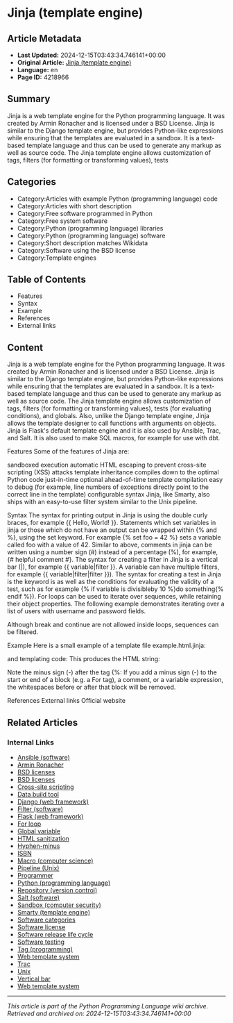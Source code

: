 # Jinja (template engine)

## Article Metadata

- **Last Updated:** 2024-12-15T03:43:34.746141+00:00
- **Original Article:** [Jinja (template engine)](https://en.wikipedia.org/wiki/Jinja_(template_engine))
- **Language:** en
- **Page ID:** 4218966

## Summary

Jinja is a web template engine for the Python programming language. It was created by Armin Ronacher and is licensed under a BSD License. Jinja is similar to the Django template engine, but provides Python-like expressions while ensuring that the templates are evaluated in a sandbox. It is a text-based template language and thus can be used to generate any markup as well as source code.
The Jinja template engine allows customization of tags, filters (for formatting or transforming values), tests

## Categories

- Category:Articles with example Python (programming language) code
- Category:Articles with short description
- Category:Free software programmed in Python
- Category:Free system software
- Category:Python (programming language) libraries
- Category:Python (programming language) software
- Category:Short description matches Wikidata
- Category:Software using the BSD license
- Category:Template engines

## Table of Contents

- Features
- Syntax
- Example
- References
- External links

## Content

Jinja is a web template engine for the Python programming language. It was created by Armin Ronacher and is licensed under a BSD License. Jinja is similar to the Django template engine, but provides Python-like expressions while ensuring that the templates are evaluated in a sandbox. It is a text-based template language and thus can be used to generate any markup as well as source code.
The Jinja template engine allows customization of tags, filters (for formatting or transforming values), tests (for evaluating conditions), and globals.  Also, unlike the Django template engine, Jinja allows the template designer to call functions with arguments on objects.
Jinja is Flask's default template engine  and it is also used by Ansible, Trac, and Salt. It is also used to make SQL macros, for example for use with dbt.

Features
Some of the features of Jinja are:

sandboxed execution
automatic HTML escaping to prevent cross-site scripting (XSS) attacks
template inheritance
compiles down to the optimal Python code just-in-time
optional ahead-of-time template compilation
easy to debug (for example, line numbers of exceptions directly point to the correct line in the template)
configurable syntax
Jinja, like Smarty, also ships with an easy-to-use filter system similar to the Unix pipeline.

Syntax
The syntax for printing output in Jinja is using the double curly braces, for example {{ Hello, World! }}.
Statements which set variables in jinja or those which do not have an output can be wrapped within {% and %}, using the set keyword. For example {% set foo = 42 %} sets a variable called foo with a value of 42.
Similar to above, comments in jinja can be written using a number sign (#) instead of a percentage (%), for example, {# helpful comment #}.
The syntax for creating a filter in Jinja is a vertical bar (|), for example {{ variable|filter }}. A variable can have multiple filters, for example {{ variable|filter|filter }}).
The syntax for creating a test in Jinja is the keyword is as well as the conditions for evaluating the validity of a test, such as for example {% if variable is divisibleby 10 %}do something{% endif %}).
For loops can be used to iterate over sequences, while retaining their object properties. The following example demonstrates iterating over a list of users with username and password fields.

Although break and continue are not allowed inside loops, sequences can be filtered.

Example
Here is a small example of a template file example.html.jinja:

and templating code:
This produces the HTML string:

Note the minus sign (-) after the tag  {%:  If you add a minus sign (-) to the start or end of a block (e.g. a For tag), a comment, or a variable expression, the whitespaces before or after that block will be removed.

References
External links
Official website

## Related Articles

### Internal Links

- [Ansible (software)](https://en.wikipedia.org/wiki/Ansible_(software))
- [Armin Ronacher](https://en.wikipedia.org/wiki/Armin_Ronacher)
- [BSD licenses](https://en.wikipedia.org/wiki/BSD_licenses)
- [BSD licenses](https://en.wikipedia.org/wiki/BSD_licenses)
- [Cross-site scripting](https://en.wikipedia.org/wiki/Cross-site_scripting)
- [Data build tool](https://en.wikipedia.org/wiki/Data_build_tool)
- [Django (web framework)](https://en.wikipedia.org/wiki/Django_(web_framework))
- [Filter (software)](https://en.wikipedia.org/wiki/Filter_(software))
- [Flask (web framework)](https://en.wikipedia.org/wiki/Flask_(web_framework))
- [For loop](https://en.wikipedia.org/wiki/For_loop)
- [Global variable](https://en.wikipedia.org/wiki/Global_variable)
- [HTML sanitization](https://en.wikipedia.org/wiki/HTML_sanitization)
- [Hyphen-minus](https://en.wikipedia.org/wiki/Hyphen-minus)
- [ISBN](https://en.wikipedia.org/wiki/ISBN)
- [Macro (computer science)](https://en.wikipedia.org/wiki/Macro_(computer_science))
- [Pipeline (Unix)](https://en.wikipedia.org/wiki/Pipeline_(Unix))
- [Programmer](https://en.wikipedia.org/wiki/Programmer)
- [Python (programming language)](https://en.wikipedia.org/wiki/Python_(programming_language))
- [Repository (version control)](https://en.wikipedia.org/wiki/Repository_(version_control))
- [Salt (software)](https://en.wikipedia.org/wiki/Salt_(software))
- [Sandbox (computer security)](https://en.wikipedia.org/wiki/Sandbox_(computer_security))
- [Smarty (template engine)](https://en.wikipedia.org/wiki/Smarty_(template_engine))
- [Software categories](https://en.wikipedia.org/wiki/Software_categories)
- [Software license](https://en.wikipedia.org/wiki/Software_license)
- [Software release life cycle](https://en.wikipedia.org/wiki/Software_release_life_cycle)
- [Software testing](https://en.wikipedia.org/wiki/Software_testing)
- [Tag (programming)](https://en.wikipedia.org/wiki/Tag_(programming))
- [Web template system](https://en.wikipedia.org/wiki/Web_template_system)
- [Trac](https://en.wikipedia.org/wiki/Trac)
- [Unix](https://en.wikipedia.org/wiki/Unix)
- [Vertical bar](https://en.wikipedia.org/wiki/Vertical_bar)
- [Web template system](https://en.wikipedia.org/wiki/Web_template_system)

---
_This article is part of the Python Programming Language wiki archive._
_Retrieved and archived on: 2024-12-15T03:43:34.746141+00:00_